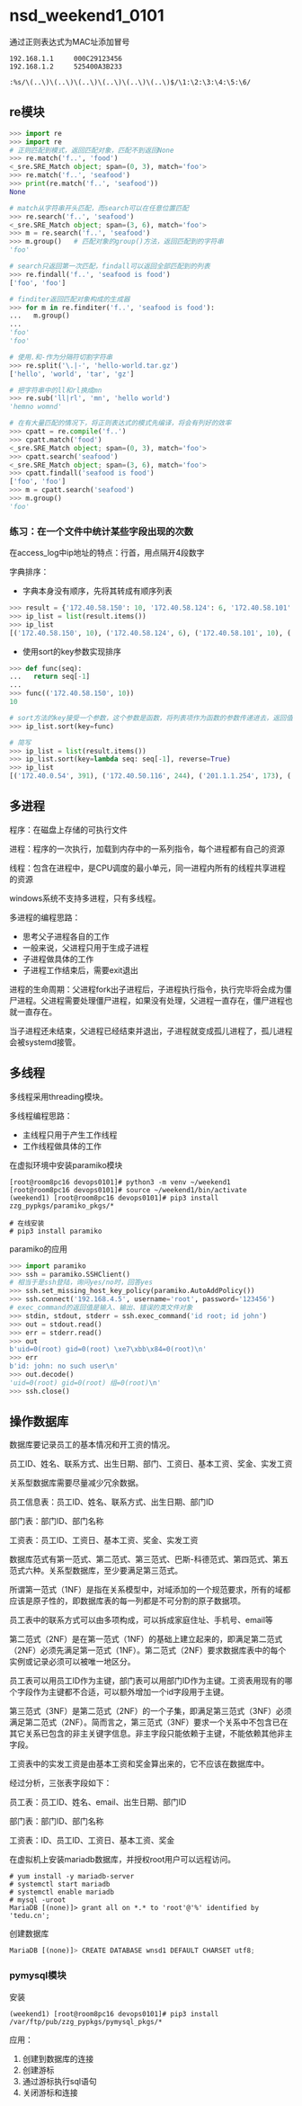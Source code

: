 # nsd_weekend1_0101

通过正则表达式为MAC址添加冒号

```shell
192.168.1.1     000C29123456
192.168.1.2     525400A3B233
                                                                    
:%s/\(..\)\(..\)\(..\)\(..\)\(..\)\(..\)$/\1:\2:\3:\4:\5:\6/
```

## re模块

```python
>>> import re
>>> import re
# 正则匹配到模式，返回匹配对象，匹配不到返回None
>>> re.match('f..', 'food')
<_sre.SRE_Match object; span=(0, 3), match='foo'>
>>> re.match('f..', 'seafood')
>>> print(re.match('f..', 'seafood'))
None

# match从字符串开头匹配，而search可以在任意位置匹配
>>> re.search('f..', 'seafood')
<_sre.SRE_Match object; span=(3, 6), match='foo'>
>>> m = re.search('f..', 'seafood')
>>> m.group()   # 匹配对象的group()方法，返回匹配到的字符串
'foo'

# search只返回第一次匹配，findall可以返回全部匹配到的列表
>>> re.findall('f..', 'seafood is food')
['foo', 'foo']

# finditer返回匹配对象构成的生成器
>>> for m in re.finditer('f..', 'seafood is food'):
...   m.group()
... 
'foo'
'foo'

# 使用.和-作为分隔符切割字符串
>>> re.split('\.|-', 'hello-world.tar.gz')
['hello', 'world', 'tar', 'gz']

# 把字符串中的ll和rl换成mn
>>> re.sub('ll|rl', 'mn', 'hello world')
'hemno womnd'

# 在有大量匹配的情况下，将正则表达式的模式先编译，将会有列好的效率
>>> cpatt = re.compile('f..')
>>> cpatt.match('food')
<_sre.SRE_Match object; span=(0, 3), match='foo'>
>>> cpatt.search('seafood')
<_sre.SRE_Match object; span=(3, 6), match='foo'>
>>> cpatt.findall('seafood is food')
['foo', 'foo']
>>> m = cpatt.search('seafood')
>>> m.group()
'foo'
```

### 练习：在一个文件中统计某些字段出现的次数

在access_log中ip地址的特点：行首，用点隔开4段数字

字典排序：

- 字典本身没有顺序，先将其转成有顺序列表

```python
>>> result = {'172.40.58.150': 10, '172.40.58.124': 6, '172.40.58.101': 10, '127.0.0.1': 121, '192.168.4.254': 103, '192.168.2.254': 110, '201.1.1.254': 173, '201.1.2.254': 119, '172.40.0.54': 391, '172.40.50.116': 244}
>>> ip_list = list(result.items())
>>> ip_list
[('172.40.58.150', 10), ('172.40.58.124', 6), ('172.40.58.101', 10), ('127.0.0.1', 121), ('192.168.4.254', 103), ('192.168.2.254', 110), ('201.1.1.254', 173), ('201.1.2.254', 119), ('172.40.0.54', 391), ('172.40.50.116', 244)]
```

- 使用sort的key参数实现排序

```python
>>> def func(seq):
...   return seq[-1]
... 
>>> func(('172.40.58.150', 10))
10

# sort方法的key接受一个参数，这个参数是函数，将列表项作为函数的参数传递进去，返回值作为排序依据
>>> ip_list.sort(key=func)

# 简写
>>> ip_list = list(result.items())
>>> ip_list.sort(key=lambda seq: seq[-1], reverse=True)
>>> ip_list
[('172.40.0.54', 391), ('172.40.50.116', 244), ('201.1.1.254', 173), ('127.0.0.1', 121), ('201.1.2.254', 119), ('192.168.2.254', 110), ('192.168.4.254', 103), ('172.40.58.150', 10), ('172.40.58.101', 10), ('172.40.58.124', 6)]
```

## 多进程

程序：在磁盘上存储的可执行文件

进程：程序的一次执行，加载到内存中的一系列指令，每个进程都有自己的资源

线程：包含在进程中，是CPU调度的最小单元，同一进程内所有的线程共享进程的资源

windows系统不支持多进程，只有多线程。

多进程的编程思路：

- 思考父子进程各自的工作
- 一般来说，父进程只用于生成子进程
- 子进程做具体的工作
- 子进程工作结束后，需要exit退出

进程的生命周期：父进程fork出子进程后，子进程执行指令，执行完毕将会成为僵尸进程。父进程需要处理僵尸进程，如果没有处理，父进程一直存在，僵尸进程也就一直存在。

当子进程还未结束，父进程已经结束并退出，子进程就变成孤儿进程了，孤儿进程会被systemd接管。



## 多线程

多线程采用threading模块。

多线程编程思路：

- 主线程只用于产生工作线程
- 工作线程做具体的工作



在虚拟环境中安装paramiko模块

```shell
[root@room8pc16 devops0101]# python3 -m venv ~/weekend1
[root@room8pc16 devops0101]# source ~/weekend1/bin/activate
(weekend1) [root@room8pc16 devops0101]# pip3 install zzg_pypkgs/paramiko_pkgs/*

# 在线安装
# pip3 install paramiko
```

paramiko的应用

```python
>>> import paramiko
>>> ssh = paramiko.SSHClient()
# 相当于是ssh登陆，询问yes/no时，回答yes
>>> ssh.set_missing_host_key_policy(paramiko.AutoAddPolicy())
>>> ssh.connect('192.168.4.5', username='root', password='123456')
# exec_command的返回值是输入、输出、错误的类文件对象
>>> stdin, stdout, stderr = ssh.exec_command('id root; id john')
>>> out = stdout.read()
>>> err = stderr.read()
>>> out
b'uid=0(root) gid=0(root) \xe7\xbb\x84=0(root)\n'
>>> err
b'id: john: no such user\n'
>>> out.decode()
'uid=0(root) gid=0(root) 组=0(root)\n'
>>> ssh.close()
```

## 操作数据库

数据库要记录员工的基本情况和开工资的情况。

员工ID、姓名、联系方式、出生日期、部门、工资日、基本工资、奖金、实发工资

关系型数据库需要尽量减少冗余数据。

员工信息表：员工ID、姓名、联系方式、出生日期、部门ID

部门表：部门ID、部门名称

工资表：员工ID、工资日、基本工资、奖金、实发工资

数据库范式有第一范式、第二范式、第三范式、巴斯-科德范式、第四范式、第五范式六种。关系型数据库，至少要满足第三范式。

所谓第一范式（1NF）是指在关系模型中，对域添加的一个规范要求，所有的域都应该是原子性的，即数据库表的每一列都是不可分割的原子数据项。

员工表中的联系方式可以由多项构成，可以拆成家庭住址、手机号、email等

第二范式（2NF）是在第一范式（1NF）的基础上建立起来的，即满足第二范式（2NF）必须先满足第一范式（1NF）。第二范式（2NF）要求数据库表中的每个实例或记录必须可以被唯一地区分。

员工表可以用员工ID作为主键，部门表可以用部门ID作为主键。工资表用现有的哪个字段作为主键都不合适，可以额外增加一个id字段用于主键。

第三范式（3NF）是第二范式（2NF）的一个子集，即满足第三范式（3NF）必须满足第二范式（2NF）。简而言之，第三范式（3NF）要求一个关系中不包含已在其它关系已包含的非主关键字信息。非主字段只能依赖于主键，不能依赖其他非主字段。

工资表中的实发工资是由基本工资和奖金算出来的，它不应该在数据库中。

经过分析，三张表字段如下：

员工表：员工ID、姓名、email、出生日期、部门ID

部门表：部门ID、部门名称

工资表：ID、员工ID、工资日、基本工资、奖金

在虚拟机上安装mariadb数据库，并授权root用户可以远程访问。

```shell
# yum install -y mariadb-server
# systemctl start mariadb
# systemctl enable mariadb
# mysql -uroot
MariaDB [(none)]> grant all on *.* to 'root'@'%' identified by 'tedu.cn';
```

创建数据库

```python
MariaDB [(none)]> CREATE DATABASE wnsd1 DEFAULT CHARSET utf8;
```

### pymysql模块

安装

```shell
(weekend1) [root@room8pc16 devops0101]# pip3 install /var/ftp/pub/zzg_pypkgs/pymysql_pkgs/*
```

应用：

1. 创建到数据库的连接
2. 创建游标
3. 通过游标执行sql语句
4. 关闭游标和连接







